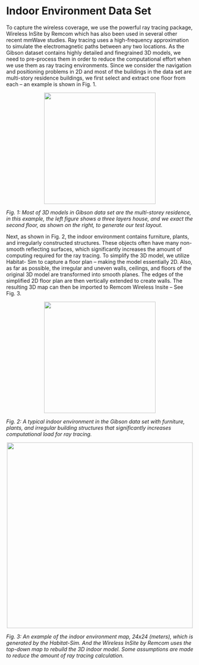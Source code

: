 # Indoor Environment Data Set

To capture the wireless coverage, we use the powerful ray
tracing package, Wireless InSite by Remcom which has
also been used in several other recent mmWave studies. 
Ray tracing uses a high-frequency approximation to
simulate the electromagnetic paths between any two locations.
As the Gibson dataset contains highly detailed and finegrained
3D models, we need to pre-process them in order
to reduce the computational effort when we use them as ray
tracing environments. Since we consider the navigation and
positioning problems in 2D and most of the buildings in the
data set are multi-story residence buildings, we first select and
extract one floor from each – an example is shown in Fig. 1.

<p align="center">
  <img src="https://github.com/nyu-wireless/mmwRobotNav/blob/main/figs/pick_one_floor.png" width="300">
  
  <em>Fig. 1: Most of 3D models in Gibson data set are the multi-storey
residence, in this example, the left figure shows a three layers house,
and we exact the second floor, as shown on the right, to generate our
test layout.</em>
</p>

Next, as shown in Fig. 2, the indoor environment contains
furniture, plants, and irregularly constructed structures. These
objects often have many non-smooth reflecting surfaces, which
significantly increases the amount of computing required for
the ray tracing. To simplify the 3D model, we utilize Habitat-
Sim to capture a floor plan – making the model
essentially 2D. Also, as far as possible, the irregular and
uneven walls, ceilings, and floors of the original 3D model are
transformed into smooth planes. The edges of the simplified
2D floor plan are then vertically extended to create walls. The
resulting 3D map can then be imported to Remcom Wireless
Insite – See Fig. 3.

<p align="center">
  <img src="https://github.com/nyu-wireless/mmwRobotNav/blob/main/figs/room-inside.png" width="300">
  
  <em>Fig. 2: A typical indoor environment in the Gibson data set with
furniture, plants, and irregular building structures that significantly
increases computational load for ray tracing.</em>
</p>
<p align="center">
  <img src="https://github.com/nyu-wireless/mmwRobotNav/blob/main/figs/map_convert.png" width="500">
  
  <em>Fig. 3: An example of the indoor environment map, 24x24 (meters),
which is generated by the Habitat-Sim. And the Wireless InSite
by Remcom uses the top-down map to rebuild the 3D indoor
model. Some assumptions are made to reduce the amount of ray
tracing calculation.</em>
</p>
